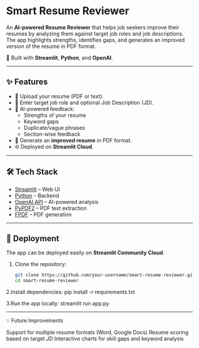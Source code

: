 
# Smart Resume Reviewer

An **AI-powered Resume Reviewer** that helps job seekers improve their resumes by analyzing them against target job roles and job descriptions. The app highlights strengths, identifies gaps, and generates an improved version of the resume in PDF format.

🚀 Built with **Streamlit**, **Python**, and **OpenAI**.

---

## ✨ Features
- 📂 Upload your resume (PDF or text).
- 🎯 Enter target job role and optional Job Description (JD).
- 🤖 AI-powered feedback:
  - Strengths of your resume
  - Keyword gaps
  - Duplicate/vague phrases
  - Section-wise feedback
- 📑 Generate an **improved resume** in PDF format.
- 🌐 Deployed on **Streamlit Cloud**.

---

## 🛠 Tech Stack
- [Streamlit](https://streamlit.io/) – Web UI
- [Python](https://www.python.org/) – Backend
- [OpenAI API](https://platform.openai.com/) – AI-powered analysis
- [PyPDF2](https://pypi.org/project/pypdf2/) – PDF text extraction
- [FPDF](https://pypi.org/project/fpdf/) – PDF generation

---

## 🚀 Deployment
The app can be deployed easily on **Streamlit Community Cloud**.

1. Clone the repository:
   ```bash
   git clone https://github.com/your-username/smart-resume-reviewer.git
   cd smart-resume-reviewer
2.Install dependencies:
pip install -r requirements.txt

3.Run the app locally:
streamlit run app.py

---

💡 Future Improvements

Support for multiple resume formats (Word, Google Docs)
Resume scoring based on target JD
Interactive charts for skill gaps and keyword analysis
